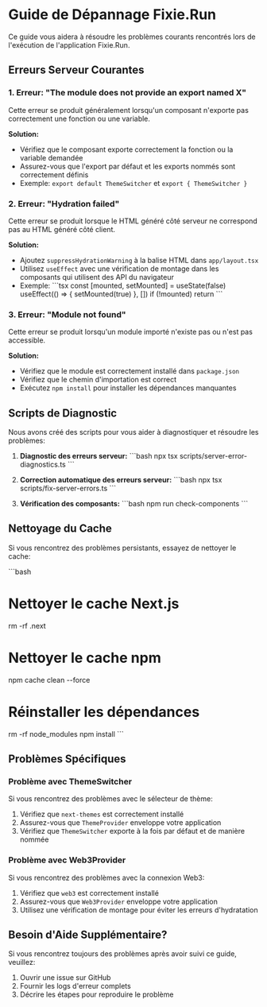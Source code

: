 # Guide de Dépannage Fixie.Run

Ce guide vous aidera à résoudre les problèmes courants rencontrés lors de l'exécution de l'application Fixie.Run.

## Erreurs Serveur Courantes

### 1. Erreur: "The module does not provide an export named X"

Cette erreur se produit généralement lorsqu'un composant n'exporte pas correctement une fonction ou une variable.

**Solution:**
- Vérifiez que le composant exporte correctement la fonction ou la variable demandée
- Assurez-vous que l'export par défaut et les exports nommés sont correctement définis
- Exemple: `export default ThemeSwitcher` et `export { ThemeSwitcher }`

### 2. Erreur: "Hydration failed"

Cette erreur se produit lorsque le HTML généré côté serveur ne correspond pas au HTML généré côté client.

**Solution:**
- Ajoutez `suppressHydrationWarning` à la balise HTML dans `app/layout.tsx`
- Utilisez `useEffect` avec une vérification de montage dans les composants qui utilisent des API du navigateur
- Exemple:
\`\`\`tsx
const [mounted, setMounted] = useState(false)
useEffect(() => { setMounted(true) }, [])
if (!mounted) return <FallbackComponent />
\`\`\`

### 3. Erreur: "Module not found"

Cette erreur se produit lorsqu'un module importé n'existe pas ou n'est pas accessible.

**Solution:**
- Vérifiez que le module est correctement installé dans `package.json`
- Vérifiez que le chemin d'importation est correct
- Exécutez `npm install` pour installer les dépendances manquantes

## Scripts de Diagnostic

Nous avons créé des scripts pour vous aider à diagnostiquer et résoudre les problèmes:

1. **Diagnostic des erreurs serveur:**
\`\`\`bash
npx tsx scripts/server-error-diagnostics.ts
\`\`\`

2. **Correction automatique des erreurs serveur:**
\`\`\`bash
npx tsx scripts/fix-server-errors.ts
\`\`\`

3. **Vérification des composants:**
\`\`\`bash
npm run check-components
\`\`\`

## Nettoyage du Cache

Si vous rencontrez des problèmes persistants, essayez de nettoyer le cache:

\`\`\`bash
# Nettoyer le cache Next.js
rm -rf .next

# Nettoyer le cache npm
npm cache clean --force

# Réinstaller les dépendances
rm -rf node_modules
npm install
\`\`\`

## Problèmes Spécifiques

### Problème avec ThemeSwitcher

Si vous rencontrez des problèmes avec le sélecteur de thème:

1. Vérifiez que `next-themes` est correctement installé
2. Assurez-vous que `ThemeProvider` enveloppe votre application
3. Vérifiez que `ThemeSwitcher` exporte à la fois par défaut et de manière nommée

### Problème avec Web3Provider

Si vous rencontrez des problèmes avec la connexion Web3:

1. Vérifiez que `web3` est correctement installé
2. Assurez-vous que `Web3Provider` enveloppe votre application
3. Utilisez une vérification de montage pour éviter les erreurs d'hydratation

## Besoin d'Aide Supplémentaire?

Si vous rencontrez toujours des problèmes après avoir suivi ce guide, veuillez:

1. Ouvrir une issue sur GitHub
2. Fournir les logs d'erreur complets
3. Décrire les étapes pour reproduire le problème

